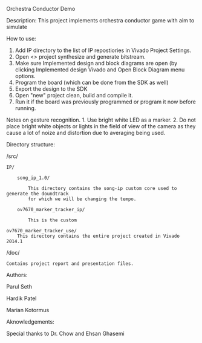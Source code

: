 Orchestra Conductor Demo

Description:
This project implements orchestra conductor game with aim to simulate 

How to use:

1. Add IP directory to the list of IP repostiories in Vivado Project Settings.
2. Open <> project synthesize and generate bitstream.
3. Make sure Implemented design and block diagrams are open (by clicking Implemented design
Vivado and Open Block Diagram menu options.
4. Program the board (which can be done from the SDK as well)
5. Export the design to the SDK
6. Open "new" project clean, build and compile it.
7. Run it if the board was previously programmed or program it now before running.

Notes on gesture recognition.
	1. Use bright white LED as a marker.
	2. Do not place bright white objects or lights in the field of view of the camera
	   as they cause a lot of noize and distortion due to averaging being used.

Directory structure:

/src/

	IP/
	
		song_ip_1.0/
		
			This directory contains the song-ip custom core used to generate the doundtrack
			for which we will be changing the tempo.
				
		ov7670_marker_tracker_ip/
		
			This is the custom
			
	ov7670_marker_tracker_use/
		This directory contains the entire project created in Vivado 2014.1
		
/doc/

	Contains project report and presentation files.
	
Authors:

Parul Seth

Hardik Patel

Marian Kotormus


Aknowledgements:

Special thanks to Dr. Chow and Ehsan Ghasemi
